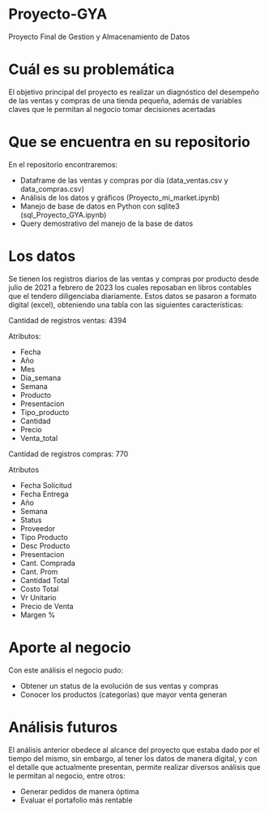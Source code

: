 # Proyecto-GYA
Proyecto Final de Gestion y Almacenamiento de Datos
# Cuál es su problemática
El objetivo principal del proyecto es realizar un diagnóstico del desempeño de las ventas y compras de una tienda pequeña, además de variables claves que le permitan al negocio tomar decisiones acertadas
# Que se encuentra en su repositorio
En el repositorio encontraremos:
 - Dataframe de las ventas y compras por día (data_ventas.csv y data_compras.csv) 
 - Análisis de los datos y gráficos (Proyecto_mi_market.ipynb)
 - Manejo de base de datos en Python con sqlite3 (sql_Proyecto_GYA.ipynb)
 - Query demostrativo del manejo de la base de datos 
# Los datos
Se tienen los registros diarios de las ventas y compras por producto desde julio de 2021 a febrero de 2023 los cuales reposaban en libros contables que el tendero diligenciaba diariamente. Estos datos se pasaron a formato digital (excel), obteniendo una tabla con las siguientes características:
 
Cantidad de registros ventas: 4394

Atributos:
   - Fecha
   - Año
   - Mes
   - Dia_semana
   - Semana
   - Producto
   - Presentacion
   - Tipo_producto
   - Cantidad
   - Precio
   - Venta_total
  
Cantidad de registros compras: 770

Atributos
   - Fecha Solicitud
   - Fecha Entrega  
   - Año                    
   - Semana                  
   - Status                 
   - Proveedor              
   - Tipo Producto          
   - Desc Producto          
   - Presentacion          
   - Cant. Comprada        
   - Cant. Prom           
   - Cantidad Total         
   - Costo Total        
   - Vr Unitario        
   - Precio de Venta
   - Margen % 
# Aporte al negocio
Con este análisis el negocio pudo:
 - Obtener un status de la evolución de sus ventas y compras
 - Conocer los productos (categorías) que mayor venta generan
# Análisis futuros
El análisis anterior obedece al alcance del proyecto que estaba dado por el tiempo del mismo, sin embargo, al tener los datos de manera digital, y con el detalle que actualmente presentan, permite realizar diversos análisis que le permitan al negocio, entre otros:
 - Generar pedidos de manera óptima
 - Evaluar el portafolio más rentable
